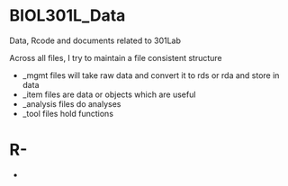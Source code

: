 # BIOL301L_Data
Data, Rcode and documents related to 301Lab

Across all files, I try to maintain a file consistent structure
 * _mgmt files will take raw data and convert it to rds or rda and store in data
 * _item files are data or objects which are useful
 * _analysis files do analyses
 * _tool files hold functions

# R-
 * 